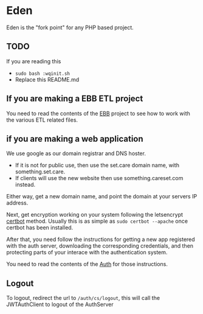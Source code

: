 # Eden
Eden is the "fork point" for any PHP based project. 

## TODO

If you are reading this

- `sudo bash :wqinit.sh`
- Replace this README.md


## If you are making a EBB ETL project
You need to read the contents of the [EBB](https://github.com/docgraph/EBB/) project to see how to work with the various ETL related files. 


## if you are making a web application

We use google as our domain registrar and DNS hoster. 
* If it is not for public use, then use the set.care domain name, with something.set.care. 
* If clients will use the new website then use something.careset.com instead. 

Either way, get a new domain name, and point the domain at your servers IP address.

Next, get encryption working on your system following the letsencrypt [certbot](https://certbot.eff.org/) method. Usually this is as simple as `sudo certbot --apache` once certbot has been installed. 

After that, you need follow the instructions for getting a new app registered with the auth server, downloading the corresponding credentials, and then protecting parts of your interace with the authentication system. 

You need to read the contents of the [Auth](https://github.com/CareSet/AuthenticationServer) for those instructions. 

## Logout
To logout, redirect the url to `/auth/cs/logout`, this will call the JWTAuthClient to logout of the AuthServer
